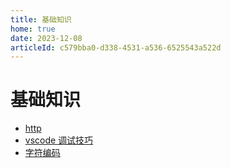 ```yaml
---
title: 基础知识
home: true
date: 2023-12-08
articleId: c579bba0-d338-4531-a536-6525543a522d
---
```


# 基础知识

- [http](http.md)
- [vscode 调试技巧](vscode.md)
- [字符编码](chars.md)
